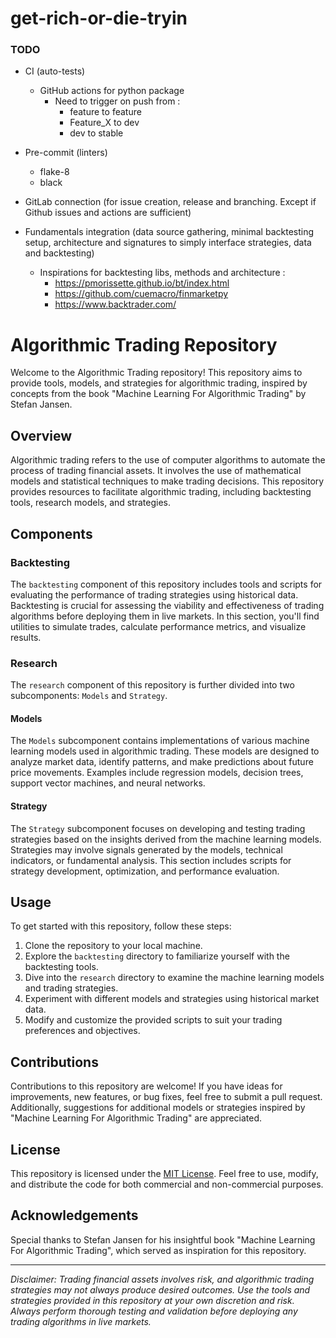 # get-rich-or-die-tryin

### TODO 
- CI (auto-tests)
    - GitHub actions for python package 
        - Need to trigger on push from : 
            - feature to feature
            - Feature_X to dev
            - dev to stable

- Pre-commit (linters)
    - flake-8
    - black

- GitLab connection (for issue creation, release and branching. Except if Github issues and actions are sufficient)
- Fundamentals integration (data source gathering, minimal backtesting setup, architecture and signatures to simply interface strategies, data and backtesting)
    - Inspirations for backtesting libs, methods and architecture : 
        - https://pmorissette.github.io/bt/index.html
        - https://github.com/cuemacro/finmarketpy
        - https://www.backtrader.com/

# Algorithmic Trading Repository

Welcome to the Algorithmic Trading repository! This repository aims to provide tools, models, and strategies for algorithmic trading, inspired by concepts from the book "Machine Learning For Algorithmic Trading" by Stefan Jansen.

## Overview

Algorithmic trading refers to the use of computer algorithms to automate the process of trading financial assets. It involves the use of mathematical models and statistical techniques to make trading decisions. This repository provides resources to facilitate algorithmic trading, including backtesting tools, research models, and strategies.

## Components

### Backtesting

The `backtesting` component of this repository includes tools and scripts for evaluating the performance of trading strategies using historical data. Backtesting is crucial for assessing the viability and effectiveness of trading algorithms before deploying them in live markets. In this section, you'll find utilities to simulate trades, calculate performance metrics, and visualize results.

### Research

The `research` component of this repository is further divided into two subcomponents: `Models` and `Strategy`.

#### Models

The `Models` subcomponent contains implementations of various machine learning models used in algorithmic trading. These models are designed to analyze market data, identify patterns, and make predictions about future price movements. Examples include regression models, decision trees, support vector machines, and neural networks.

#### Strategy

The `Strategy` subcomponent focuses on developing and testing trading strategies based on the insights derived from the machine learning models. Strategies may involve signals generated by the models, technical indicators, or fundamental analysis. This section includes scripts for strategy development, optimization, and performance evaluation.

## Usage

To get started with this repository, follow these steps:

1. Clone the repository to your local machine.
2. Explore the `backtesting` directory to familiarize yourself with the backtesting tools.
3. Dive into the `research` directory to examine the machine learning models and trading strategies.
4. Experiment with different models and strategies using historical market data.
5. Modify and customize the provided scripts to suit your trading preferences and objectives.

## Contributions

Contributions to this repository are welcome! If you have ideas for improvements, new features, or bug fixes, feel free to submit a pull request. Additionally, suggestions for additional models or strategies inspired by "Machine Learning For Algorithmic Trading" are appreciated.

## License

This repository is licensed under the [MIT License](LICENSE). Feel free to use, modify, and distribute the code for both commercial and non-commercial purposes.

## Acknowledgements

Special thanks to Stefan Jansen for his insightful book "Machine Learning For Algorithmic Trading", which served as inspiration for this repository.

---

*Disclaimer: Trading financial assets involves risk, and algorithmic trading strategies may not always produce desired outcomes. Use the tools and strategies provided in this repository at your own discretion and risk. Always perform thorough testing and validation before deploying any trading algorithms in live markets.*